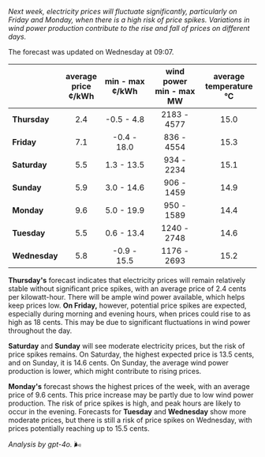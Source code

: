 *Next week, electricity prices will fluctuate significantly, particularly on Friday and Monday, when there is a high risk of price spikes. Variations in wind power production contribute to the rise and fall of prices on different days.*

The forecast was updated on Wednesday at 09:07.

|             | average<br>price<br>¢/kWh | min - max<br>¢/kWh | wind power<br>min - max<br>MW | average<br>temperature<br>°C |
|:-------------|:----------------:|:----------------:|:-------------:|:-------------:|
| **Thursday**  | 2.4              | -0.5 - 4.8       | 2183 - 4577   | 15.0          |
| **Friday**| 7.1              | -0.4 - 18.0      | 836 - 4554    | 15.3          |
| **Saturday** | 5.5              | 1.3 - 13.5       | 934 - 2234    | 15.1          |
| **Sunday**| 5.9              | 3.0 - 14.6       | 906 - 1459    | 14.9          |
| **Monday**| 9.6              | 5.0 - 19.9       | 950 - 1589    | 14.4          |
| **Tuesday**  | 5.5              | 0.6 - 13.4       | 1240 - 2748   | 14.6          |
| **Wednesday**| 5.8            | -0.9 - 15.5      | 1176 - 2693   | 15.2          |

**Thursday's** forecast indicates that electricity prices will remain relatively stable without significant price spikes, with an average price of 2.4 cents per kilowatt-hour. There will be ample wind power available, which helps keep prices low. **On Friday,** however, potential price spikes are expected, especially during morning and evening hours, when prices could rise to as high as 18 cents. This may be due to significant fluctuations in wind power throughout the day.

**Saturday** and **Sunday** will see moderate electricity prices, but the risk of price spikes remains. On Saturday, the highest expected price is 13.5 cents, and on Sunday, it is 14.6 cents. On Sunday, the average wind power production is lower, which might contribute to rising prices.

**Monday's** forecast shows the highest prices of the week, with an average price of 9.6 cents. This price increase may be partly due to low wind power production. The risk of price spikes is high, and peak hours are likely to occur in the evening. Forecasts for **Tuesday** and **Wednesday** show more moderate prices, but there is still a risk of price spikes on Wednesday, with prices potentially reaching up to 15.5 cents.

*Analysis by gpt-4o.* 🌬️
